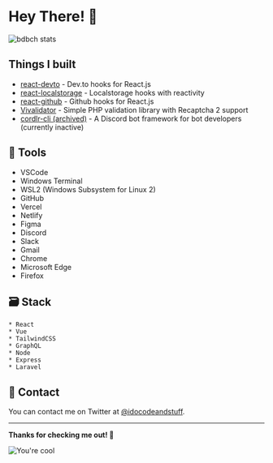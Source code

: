 # Hey There! 🤘

![bdbch stats](https://github-readme-stats.vercel.app/api?username=bdbch&count_private=true&show_icons=true&theme=dracula)

## Things I built
* [react-devto](https://github.com/bdbch/react-devto) - Dev.to hooks for React.js
* [react-localstorage](https://github.com/bdbch/react-localstorage) - Localstorage hooks with reactivity
* [react-github](https://github.com/bdbch/react-github) - Github hooks for React.js
* [Vivalidator](https://github.com/bdbch/vivalidator) - Simple PHP validation library with Recaptcha 2 support
* [cordlr-cli (archived)](https://github.com/bdbch/cordlr-cli) - A Discord bot framework for bot developers (currently inactive)

## 🔨 Tools
  * VSCode
  * Windows Terminal
  * WSL2 (Windows Subsystem for Linux 2)
  * GitHub
  * Vercel
  * Netlify
  * Figma
  * Discord
  * Slack
  * Gmail
  * Chrome
  * Microsoft Edge
  * Firefox

## 🗃️ Stack
    * React
    * Vue
    * TailwindCSS
    * GraphQL
    * Node
    * Express
    * Laravel
  
## 📝 Contact

You can contact me on Twitter at [@idocodeandstuff](https://twitter.com/idocodeandstuff).

---

**Thanks for checking me out! 🤙**

![You're cool](https://media2.giphy.com/media/J1ABRhlfvQNwIOiAas/giphy.gif?cid=ecf05e475yspath7gic2tusipw8f8136pbtskus70mnnuc6a&rid=giphy.gif&ct=g)
